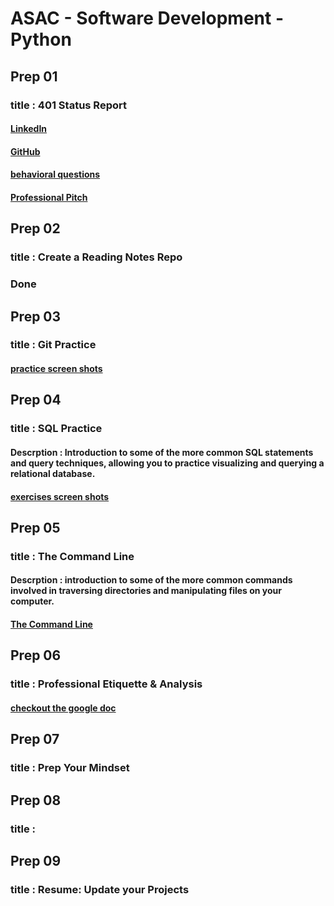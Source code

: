 # ASAC - Software Development - Python 

## Prep 01 
### title : 401 Status Report
#### [LinkedIn](https://www.linkedin.com/in/anas-knbar/) 
#### [GitHub  ](https://github.com/anasknbar) 
#### [behavioral questions  ](https://docs.google.com/document/d/1-Mnw3fSIgKAXnYnVO9o7rkcskLZ2aUCgEkCz-sdzxD4/edit?usp=sharing)  
#### [Professional Pitch](Professional-Pitch.md)

 
  
## Prep 02
### title : Create a Reading Notes Repo
### Done


## Prep 03 
### title : Git Practice
#### [practice screen shots ](gitPractice/Screenshot%20(420).png)


## Prep 04 
### title : SQL Practice
#### Descrption : Introduction to some of the more common SQL statements and query techniques, allowing you to practice visualizing and querying a relational database.
#### [exercises screen shots ](SQL.md)






## Prep 05 
### title : The Command Line
#### Descrption : introduction  to some of the more common commands involved in traversing directories and manipulating files on your computer.

#### [The Command Line ](CommandLine.md)



## Prep 06 
### title : Professional Etiquette & Analysis
#### [checkout the google doc](https://docs.google.com/document/d/1wFqQROjZa5F6WGJvCDmSqH5cbiTTYULo5BMO1TfAla4/edit#heading=h.z708gyll6ldd)


## Prep 07 
### title : Prep Your Mindset

## Prep 08 
### title : 

## Prep 09
### title : Resume: Update your Projects



